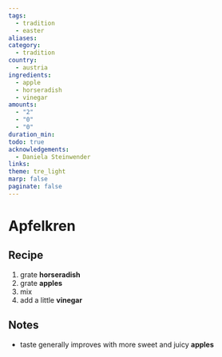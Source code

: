 ```yaml
---
tags:
  - tradition
  - easter
aliases: 
category:
  - tradition
country:
  - austria
ingredients:
  - apple
  - horseradish
  - vinegar
amounts:
  - "2"
  - "0"
  - "0"
duration_min: 
todo: true
acknowledgements:
  - Daniela Steinwender
links: 
theme: tre_light
marp: false
paginate: false
---
```



# Apfelkren

## Recipe
1. grate **horseradish**
2. grate **apples**
3. mix
4. add a little **vinegar**

## Notes
* taste generally improves with more sweet and juicy **apples**

